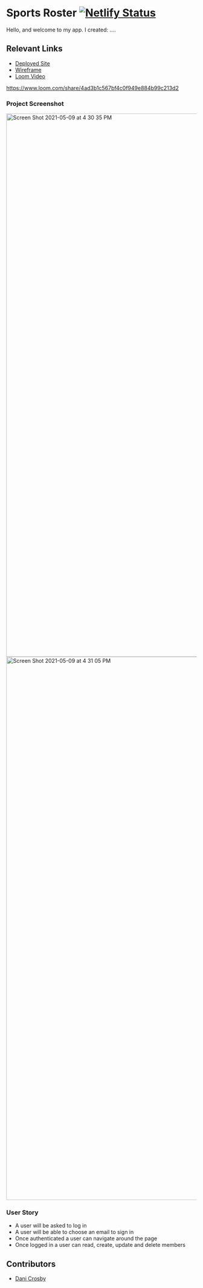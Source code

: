 # Sports Roster [![Netlify Status](https://api.netlify.com/api/v1/badges/94c6f1e6-8d34-487e-a918-9452c679d54f/deploy-status)](https://app.netlify.com/sites/band-roster-dc/deploys)

Hello, and welcome to my app. I created: ....

## Relevant Links
- [Deployed Site](band-roster-dc.netlify.app)
- [Wireframe](https://www.figma.com/file/jycMuzpJ30oFgROipa5oT1/Sports-Roster?node-id=11%3A1)
- [Loom Video](https://www.loom.com/share/4ad3b1c567bf4c0f949e884b99c213d2)

https://www.loom.com/share/4ad3b1c567bf4c0f949e884b99c213d2

### Project Screenshot
<img width="1436" alt="Screen Shot 2021-05-09 at 4 30 35 PM" src="https://user-images.githubusercontent.com/68397076/117587499-e3bfe180-b0e3-11eb-9b34-ea7f0f6dd915.png">

<img width="1436" alt="Screen Shot 2021-05-09 at 4 31 05 PM" src="https://user-images.githubusercontent.com/68397076/117587518-f63a1b00-b0e3-11eb-84a6-68ec4637fda1.png">


### User Story

* A user will be asked to log in
* A user will be able to choose an email to sign in
* Once authenticated a user can navigate around the page
* Once logged in a user can read, create, update and delete members


## Contributors
- [Dani Crosby](https://github.com/danicrosby)
